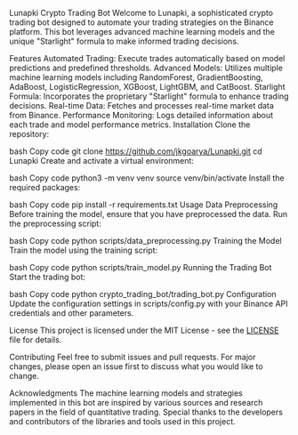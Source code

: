 Lunapki Crypto Trading Bot
Welcome to Lunapki, a sophisticated crypto trading bot designed to automate your trading strategies on the Binance platform. This bot leverages advanced machine learning models and the unique "Starlight" formula to make informed trading decisions.

Features
Automated Trading: Execute trades automatically based on model predictions and predefined thresholds.
Advanced Models: Utilizes multiple machine learning models including RandomForest, GradientBoosting, AdaBoost, LogisticRegression, XGBoost, LightGBM, and CatBoost.
Starlight Formula: Incorporates the proprietary "Starlight" formula to enhance trading decisions.
Real-time Data: Fetches and processes real-time market data from Binance.
Performance Monitoring: Logs detailed information about each trade and model performance metrics.
Installation
Clone the repository:

bash
Copy code
git clone https://github.com/jkgoarya/Lunapki.git
cd Lunapki
Create and activate a virtual environment:

bash
Copy code
python3 -m venv venv
source venv/bin/activate
Install the required packages:

bash
Copy code
pip install -r requirements.txt
Usage
Data Preprocessing
Before training the model, ensure that you have preprocessed the data. Run the preprocessing script:

bash
Copy code
python scripts/data_preprocessing.py
Training the Model
Train the model using the training script:

bash
Copy code
python scripts/train_model.py
Running the Trading Bot
Start the trading bot:

bash
Copy code
python crypto_trading_bot/trading_bot.py
Configuration
Update the configuration settings in scripts/config.py with your Binance API credentials and other parameters.

License
This project is licensed under the MIT License - see the [LICENSE](https://github.com/jkgoarya/Lunapki/blob/main/LICENSE) file for details.

Contributing
Feel free to submit issues and pull requests. For major changes, please open an issue first to discuss what you would like to change.

Acknowledgments
The machine learning models and strategies implemented in this bot are inspired by various sources and research papers in the field of quantitative trading.
Special thanks to the developers and contributors of the libraries and tools used in this project.
